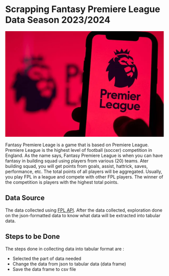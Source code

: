# Scrapping Fantasy Premiere League Data Season 2023/2024 

![PL Photo](depositphotos_470508040-stock-photo-london-uk-may-2021-premier.jpg)

Fantasy Premiere Leage is a game that is based on Premiere League. Premiere League is the highest level of football (soccer) competition in England. As the name says, Fantasy Premiere League is when you can have fantasy in building squad using players from various (20) teams. Ater building squad, you will get points from goals, assist, hattrick, saves, performance, etc. The total points of all players will be aggregated. Usually, you play FPL in a league and compete with other FPL players. The winner of the competition is players with the highest total points. 

## Data Source 

The data collected using [FPL API](https://www.game-change.co.uk/2023/02/10/a-complete-guide-to-the-fantasy-premier-league-fpl-api/). After the data collected, exploration done on the json-formatted data to know what data will be extracted into tabular data.

## Steps to be Done

The steps done in collecting data into tabular format are : 

* Selected the part of data needed
* Change the data from json to tabular data (data frame)
* Save the data frame to csv file

